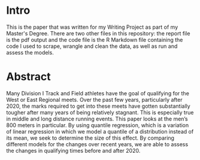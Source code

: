 # Intro
This is the paper that was written for my Writing Project as part of my Master's Degree. There are two other files in this repository: the report file is the pdf output and the code file is the R Markdown file containing the code I used to scrape, wrangle and clean the data, as well as run and assess the models.

# Abstract
Many Division I Track and Field athletes have the goal of qualifying for the West or East Regional meets. Over the past few years, particularly after 2020, the marks required to get into these meets have gotten substantially tougher after many years of being relatively stagnant. This is especially true in middle and long distance running events. This paper looks at the men’s 800 meters in particular. By using quantile regression, which is a variation of linear regression in which we model a quantile of a distribution instead of its mean, we seek to determine the size of this effect. By comparing different models for the changes over recent years, we are able to assess the changes in qualifying times before and after 2020. 
